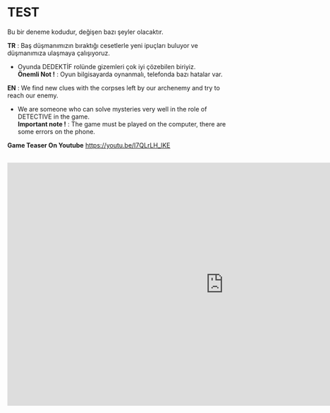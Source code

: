# TEST
Bu bir deneme kodudur, değişen bazı şeyler olacaktır.

**TR** :
Baş düşmanımızın bıraktığı cesetlerle yeni ipuçları buluyor ve düşmanımıza ulaşmaya çalışıyoruz.
- Oyunda DEDEKTİF rolünde gizemleri çok iyi çözebilen biriyiz.<br>
**Önemli Not !** : Oyun bilgisayarda oynanmalı, telefonda bazı hatalar var.

**EN** :
We find new clues with the corpses left by our archenemy and try to reach our enemy.
- We are someone who can solve mysteries very well in the role of DETECTIVE in the game.<br>
**Important note !** : The game must be played on the computer, there are some errors on the phone.

**Game Teaser On Youtube** https://youtu.be/I7QLrLH_lKE <br><br>

<iframe width="980" height="551" src="https://www.youtube.com/embed/I7QLrLH_lKE" title="The Secrets : Blind Man's Story / Teaser - 1" frameborder="0" allow="accelerometer; autoplay; clipboard-write; encrypted-media; gyroscope; picture-in-picture" allowfullscreen></iframe>
